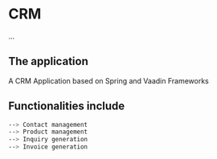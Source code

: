 #  CRM

...

## The application

A CRM Application based on Spring and Vaadin Frameworks

## Functionalities include

```bash
--> Contact management
--> Product management
--> Inquiry generation
--> Invoice generation
```
